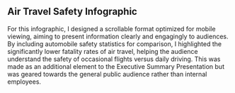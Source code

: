 ## Air Travel Safety Infographic

For this infographic, I designed a scrollable format optimized for mobile viewing, aiming to present information clearly and engagingly to audiences. By including automobile safety statistics for comparison, I highlighted the significantly lower fatality rates of air travel, helping the audience understand the safety of occasional flights versus daily driving. This was made as an additional element to the Executive Summary Presentation but was geared towards the general public audience rather than internal employees. 
